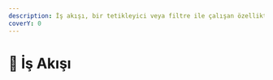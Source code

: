 ```yaml
---
description: İş akışı, bir tetikleyici veya filtre ile çalışan özelliktir.
coverY: 0
---
```


# 🌟 İş Akışı

